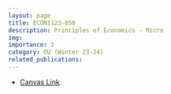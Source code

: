 ```yaml
---
layout: page
title: ECON1123-850
description: Principles of Economics - Micro
img:
importance: 1
category: OU (Winter 23-24)
related_publications:
---
```


+ [Canvas Link](https://canvas.ou.edu/courses/302175).
